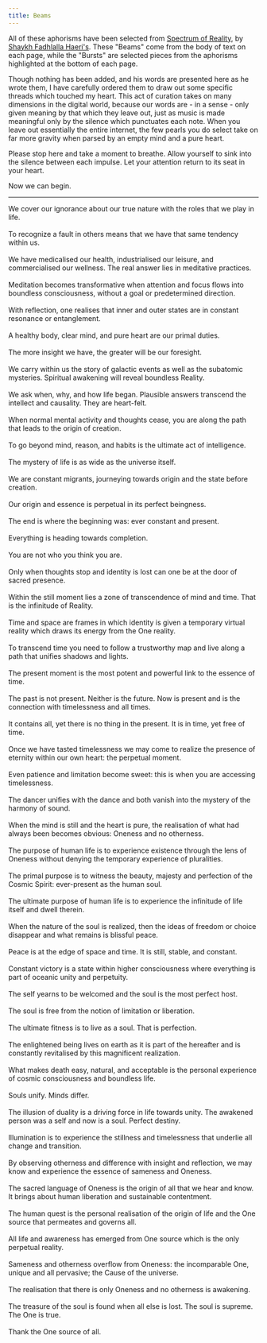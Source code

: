 ```yaml
---
title: Beams
---
```


All of these aphorisms have been selected from <a href="https://www.amazon.com/Spectrum-Reality-Shaykh-Fadhlalla-Haeri/dp/1919826955" target="_blank">Spectrum of Reality</a>, by <a href="https://shaykhfadhlallahaeri.com/" target="_blank">Shaykh Fadhlalla Haeri's</a>. These "Beams" come from the body of text on each page, while the "Bursts" are selected pieces from the aphorisms highlighted at the bottom of each page.

Though nothing has been added, and his words are presented here as he wrote them, I have carefully ordered them to draw out some specific threads which touched my heart. This act of curation takes on many dimensions in the digital world, because our words are - in a sense - only given meaning by that which they leave out, just as music is made meaningful only by the silence which punctuates each note. When you leave out essentially the entire internet, the few pearls you do select take on far more gravity when parsed by an empty mind and a pure heart.

Please stop here and take a moment to breathe. Allow yourself to sink into the silence between each impulse. Let your attention return to its seat in your heart. 

Now we can begin.

---

We cover our ignorance about our true nature with the roles that we play in life.
<br/><br/>
To recognize a fault in others means that we have that same tendency within us.
<br/><br/>
We have medicalised our health, industrialised our leisure, and commercialised our wellness. The real answer lies in meditative practices.
<br/><br/>
Meditation becomes transformative when attention and focus flows into boundless consciousness, without a goal or predetermined direction.
<br/><br/>
With reflection, one realises that inner and outer states are in constant resonance or entanglement.
<br/><br/>
A healthy body, clear mind, and pure heart are our primal duties.
<br/><br/>
The more insight we have, the greater will be our foresight.
<br/><br/>
We carry within us the story of galactic events as well as the subatomic mysteries. Spiritual awakening will reveal boundless Reality.
<br/><br/>
We ask when, why, and how life began. Plausible answers transcend the intellect and causality. They are heart-felt.
<br/><br/>
When normal mental activity and thoughts cease, you are along the path that leads to the origin of creation.
<br/><br/>
To go beyond mind, reason, and habits is the ultimate act of intelligence.
<br/><br/>
The mystery of life is as wide as the universe itself.
<br/><br/>
We are constant migrants, journeying towards origin and the state before creation.
<br/><br/>
Our origin and essence is perpetual in its perfect beingness.
<br/><br/>
The end is where the beginning was: ever constant and present.
<br/><br/>
Everything is heading towards completion.
<br/><br/>
You are not who you think you are.
<br/><br/>
Only when thoughts stop and identity is lost can one be at the door of sacred presence.
<br/><br/>
Within the still moment lies a zone of transcendence of mind and time. That is the infinitude of Reality.
<br/><br/>
Time and space are frames in which identity is given a temporary virtual reality which draws its energy from the One reality.
<br/><br/>
To transcend time you need to follow a trustworthy map and live along a path that unifies shadows and lights.
<br/><br/>
The present moment is the most potent and powerful link to the essence of time.
<br/><br/>
The past is not present. Neither is the future. Now is present and is the connection with timelessness and all times.
<br/><br/>
It contains all, yet there is no thing in the present. It is in time, yet free of time.
<br/><br/>
Once we have tasted timelessness we may come to realize the presence of eternity within our own heart: the perpetual moment.
<br/><br/>
Even patience and limitation become sweet: this is when you are accessing timelessness.
<br/><br/>
The dancer unifies with the dance and both vanish into the mystery of the harmony of sound.
<br/><br/>
When the mind is still and the heart is pure, the realisation of what had always been becomes obvious: Oneness and no otherness.
<br/><br/>
The purpose of human life is to experience existence through the lens of Oneness without denying the temporary experience of pluralities.
<br/><br/>
The primal purpose is to witness the beauty, majesty and perfection of the Cosmic Spirit: ever-present as the human soul.
<br/><br/>
The ultimate purpose of human life is to experience the infinitude of life itself and dwell therein.
<br/><br/>
When the nature of the soul is realized, then the ideas of freedom or choice disappear and what remains is blissful peace.
<br/><br/>
Peace is at the edge of space and time. It is still, stable, and constant.
<br/><br/>
Constant victory is a state within higher consciousness where everything is part of oceanic unity and perpetuity.
<br/><br/>
The self yearns to be welcomed and the soul is the most perfect host.
<br/><br/>
The soul is free from the notion of limitation or liberation.
<br/><br/>
The ultimate fitness is to live as a soul. That is perfection.
<br/><br/>
The enlightened being lives on earth as it is part of the hereafter and is constantly revitalised by this magnificent realization.
<br/><br/>
What makes death easy, natural, and acceptable is the personal experience of cosmic consciousness and boundless life.
<br/><br/>
Souls unify. Minds differ.
<br/><br/>
The illusion of duality is a driving force in life towards unity. The awakened person was a self and now is a soul. Perfect destiny.
<br/><br/>
Illumination is to experience the stillness and timelessness that underlie all change and transition.
<br/><br/>
By observing otherness and difference with insight and reflection, we may know and experience the essence of sameness and Oneness.
<br/><br/>
The sacred language of Oneness is the origin of all that we hear and know. It brings about human liberation and sustainable contentment.
<br/><br/>
The human quest is the personal realisation of the origin of life and the One source that permeates and governs all.
<br/><br/>
All life and awareness has emerged from One source which is the only perpetual reality.
<br/><br/>
Sameness and otherness overflow from Oneness: the incomparable One, unique and all pervasive; the Cause of the universe.
<br/><br/>
The realisation that there is only Oneness and no otherness is awakening.
<br/><br/>
The treasure of the soul is found when all else is lost. The soul is supreme. The One is true.
<br/><br/>
Thank the One source of all. 
